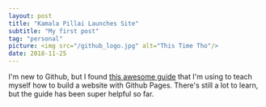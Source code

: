 ```yaml
---
layout: post
title: "Kamala Pillai Launches Site"
subtitle: "My first post"
tag: "personal"
picture: <img src="/github_logo.jpg" alt="This Time Tho"/>
date: 2018-11-25
---
```


I'm new to Github, but I found [this awesome guide](http://jmcglone.com/guides/github-pages/) that I'm using to teach myself how to build a website with Github Pages. There's still a lot to learn, but the guide has been super helpful so far. 
